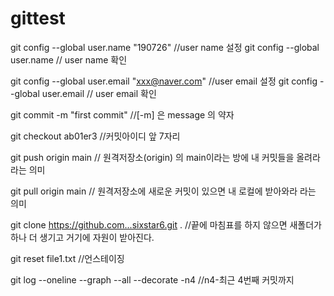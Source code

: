 # gittest

git config --global user.name "190726" //user name 설정
git config --global user.name // user name 확인


git config --global user.email "xxx@naver.com" //user email 설정
git config --global user.email // user email 확인

git commit -m "first commit" //[-m] 은 message 의 약자

git checkout ab01er3 //커밋아이디 앞 7자리

git push origin main // 원격저장소(origin) 의 main이라는 방에 내 커밋들을 올려라라는 의미

git pull origin main // 원격저장소에 새로운 커밋이 있으면 내 로컬에 받아와라 라는 의미

git clone https://github.com...sixstar6.git . //끝에 마침표를 하지 않으면 새폴더가 하나 더 생기고 거기에 자원이 받아진다.

git reset file1.txt //언스테이징

git log --oneline --graph --all --decorate -n4 //n4-최근 4번째 커밋까지
